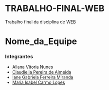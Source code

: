 # TRABALHO-FINAL-WEB
Trabalho final da disciplina de WEB

# Nome_da_Equipe

### Integrantes

- [Allana Vitoria Nunes](https://github.com/Allanavit0ria)
- [Claudielia Pereira de Almeida](https://github.com/cpa9almeida)
- [Iane Gabriela Ferreira Miranda](https://github.com/ianemiranda)
- [Maria Isabel Carmo Lopes](https://github.com/izinhah)